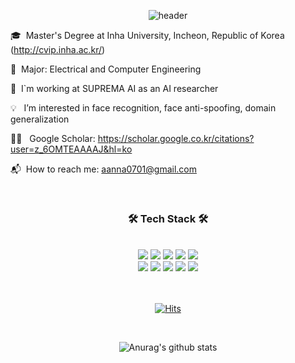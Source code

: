 <div align="center">
  
![header](https://capsule-render.vercel.app/api?type=waving&color=003366&height=250&section=header&text=Hi,&nbsp;I'm&nbsp;Seunghoon&nbsp;👋🏻&fontColor=FAFAFA&fontSize=70)

</div>
  
🎓  &nbsp;Master's Degree at Inha University, Incheon, Republic of Korea (http://cvip.inha.ac.kr/)

📖  &nbsp;Major: Electrical and Computer Engineering

💼  &nbsp;I`m working at SUPREMA AI as an AI researcher

💡  &nbsp;&nbsp;I’m interested in face recognition, face anti-spoofing, domain generalization

👨‍🎓 &nbsp;&nbsp;Google Scholar: https://scholar.google.co.kr/citations?user=z_6OMTEAAAAJ&hl=ko

📬  &nbsp;How to reach me: aanna0701@gmail.com

<br>
 
<div align="center">
  
      
### 🛠 Tech Stack 🛠 
 <br>
<img src="https://img.shields.io/badge/Python-3776AB?style=flat-square&logo=Python&logoColor=white"/>
<img src="https://img.shields.io/badge/PyTorch-EE4C2C?style=flat-square&logo=PyTorch&logoColor=white"/>
<img src="https://img.shields.io/badge/PyTorchLightning-792EE5?style=flat-square&logo=PyTorch Lightning&logoColor=white"/>
<img src="https://img.shields.io/badge/OpenCV-5C3EE8?style=flat-square&logo=OpenCV&logoColor=white"/>
<img src="https://img.shields.io/badge/NumPy-013243?style=flat-square&logo=NumPy&logoColor=white"/>
 <br>
<img src="https://img.shields.io/badge/scikit-learn-F7931E?style=flat-square&logo=scikit-learn&logoColor=white"/>
<img src="https://img.shields.io/badge/Docker-2496ED?style=flat-square&logo=Docker&logoColor=white"/>
<img src="https://img.shields.io/badge/Jupyter-F37626?style=flat-square&logo=Jupyter&logoColor=white"/>
<img src="https://img.shields.io/badge/Anaconda-44A833?style=flat-square&logo=Anaconda&logoColor=white"/>
<img src="https://img.shields.io/badge/Visual Studio Code-007ACC?style=flat-square&logo=Visual Studio Code&logoColor=white"/>
  
<br>
<br>
<br>

[![Hits](https://hits.seeyoufarm.com/api/count/incr/badge.svg?url=https%3A%2F%2Fgithub.com%2Faanna0701%2Fhit-counter&count_bg=%233576CC&title_bg=%23555555&icon=&icon_color=%23E7E7E7&title=hits&edge_flat=false)](https://github.com/aanna0701)
 
<br>


![Anurag's github stats](https://github-readme-stats.vercel.app/api?username=aanna0701&show_icons=true&theme=tokyonight)

</div>







